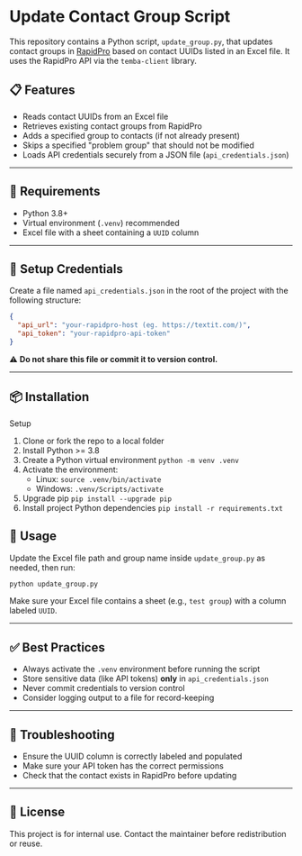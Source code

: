 # Update Contact Group Script

This repository contains a Python script, `update_group.py`, that updates contact groups in [RapidPro](https://rapidpro.io/) based on contact UUIDs listed in an Excel file. It uses the RapidPro API via the `temba-client` library.

## 📋 Features

- Reads contact UUIDs from an Excel file
- Retrieves existing contact groups from RapidPro
- Adds a specified group to contacts (if not already present)
- Skips a specified "problem group" that should not be modified
- Loads API credentials securely from a JSON file (`api_credentials.json`)

---

## 🔧 Requirements

- Python 3.8+
- Virtual environment (`.venv`) recommended
- Excel file with a sheet containing a `UUID` column

---

## 🔐 Setup Credentials

Create a file named `api_credentials.json` in the root of the project with the following structure:

```json
{
  "api_url": "your-rapidpro-host (eg. https://textit.com/)",
  "api_token": "your-rapidpro-api-token"
}
```

⚠️ **Do not share this file or commit it to version control.**

---

## 📦 Installation

Setup

1. Clone or fork the repo to a local folder
1. Install Python >= 3.8
1. Create a Python virtual environment `python -m venv .venv`
1. Activate the environment:
    - Linux: `source .venv/bin/activate`
    - Windows: `.venv/Scripts/activate`
1. Upgrade pip `pip install --upgrade pip`
1. Install project Python dependencies `pip install -r requirements.txt`

## 🚀 Usage

Update the Excel file path and group name inside `update_group.py` as needed, then run:

```bash
python update_group.py
```

Make sure your Excel file contains a sheet (e.g., `test group`) with a column labeled `UUID`.

---

## ✅ Best Practices

- Always activate the `.venv` environment before running the script
- Store sensitive data (like API tokens) **only** in `api_credentials.json`
- Never commit credentials to version control
- Consider logging output to a file for record-keeping

---

## 🧹 Troubleshooting

- Ensure the UUID column is correctly labeled and populated
- Make sure your API token has the correct permissions
- Check that the contact exists in RapidPro before updating

---

## 📄 License

This project is for internal use. Contact the maintainer before redistribution or reuse.

